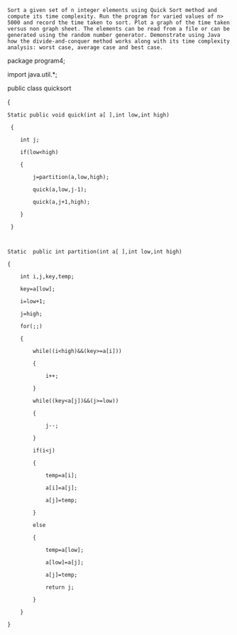 	Sort a given set of n integer elements using Quick Sort method and compute its time complexity. Run the program for varied values of n> 5000 and record the time taken to sort. Plot a graph of the time taken versus non graph sheet. The elements can be read from a file or can be generated using the random number generator. Demonstrate using Java how the divide-and-conquer method works along with its time complexity analysis: worst case, average case and best case. 



package program4;



import java.util.*;

public class quicksort 

{



	Static public void quick(int a[ ],int low,int high)

	 {

	    int j;

	    if(low<high)

	    {

	    	j=partition(a,low,high);

	    	quick(a,low,j-1);

	    	quick(a,j+1,high);

	    }

	 }



	Static  public int partition(int a[ ],int low,int high)

	{

		int i,j,key,temp;

		key=a[low];

		i=low+1;

		j=high;

		for(;;)

		{

			while((i<high)&&(key>=a[i]))

			{

				i++;

			}

			while((key<a[j])&&(j>=low))

			{

				j--;

			}

			if(i<j)

			{

				temp=a[i];

				a[i]=a[j];

				a[j]=temp;

			}

			else

			{

				temp=a[low];

				a[low]=a[j];

				a[j]=temp;

				return j;

			}

		}

	}

